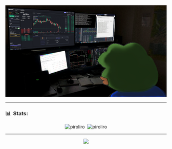 <img src="work.png"/>

---

<h3> 📊 &nbsp;Stats:</h3>
<p align="center">
<img src="https://github-readme-stats.vercel.app/api?username=srpiroliro&show_icons=true&theme=midnight-purple&count_private=true" alt="piroliro" height="160px"/>&nbsp;
<img src="https://github-readme-stats.vercel.app/api/top-langs/?username=srpiroliro&theme=midnight-purple&layout=compact&hide=Hack" alt="piroliro" height="160px"/>
</p>

---

<p align="center"> <img src="https://komarev.com/ghpvc/?username=srpiroliro"/> </p>
